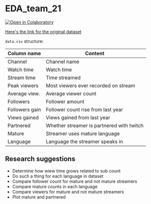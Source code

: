 # EDA_team_21

[![Open in Colaboratory](https://colab.research.google.com/assets/colab-badge.svg)](https://colab.research.google.com/github/pmozil/EDA_team_21/blob/main/notebook.ipynb)

[Here's the link for the original dataset](https://www.kaggle.com/datasets/aayushmishra1512/twitchdata)

`data.csv` structure:

|Column name   |Content                                  |
|--------------|-----------------------------------------|
|Channel       |Channel name                             |
|Watch time    |Watch time                               |
|Stream time   |Time streamed                            |
|Peak viewers  |Most viewers ever recorded on stream     |
|Average view. |Average viewer count                     |
|Followers     |Follower amount                          |
|Followers gain|Follower count rise from last year       |
|Views gained  |Views gained from last year              |
|Partnered     |Whether streamer is partnered with twitch|
|Mature        |Streamer uses mature language            |
|Language      |Language the streamer speaks in          |

## Research suggestions
- Determine how wiew time grows related to sub count
- Do such a thing for each language in dataset
- Compare follower count for mature and not mature streamers
- Compare mature counts in each language
- Compare viewers for mature and not mature streamers
- Plot mature and partnered
